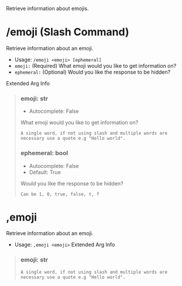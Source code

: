 Retrieve information about emojis.

# /emoji (Slash Command)
Retrieve information about an emoji.<br/>
 - Usage: `/emoji <emoji> [ephemeral]`
 - `emoji:` (Required) What emoji would you like to get information on?
 - `ephemeral:` (Optional) Would you like the response to be hidden?

Extended Arg Info
> ### emoji: str
> - Autocomplete: False
> 
> What emoji would you like to get information on?
> 
> ```
> A single word, if not using slash and multiple words are necessary use a quote e.g "Hello world".
> ```
> ### ephemeral: bool
> - Autocomplete: False
> - Default: True
> 
> Would you like the response to be hidden?
> 
> ```
> Can be 1, 0, true, false, t, f
> ```
# ,emoji
Retrieve information about an emoji.<br/>
 - Usage: `,emoji <emoji>`
Extended Arg Info
> ### emoji: str
> ```
> A single word, if not using slash and multiple words are necessary use a quote e.g "Hello world".
> ```
